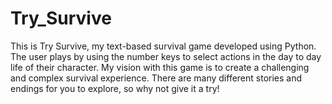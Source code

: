 # Try_Survive
This is Try Survive, my text-based survival game developed using Python.
The user plays by using the number keys to select actions in the day to day life of their character.
My vision with this game is to create a challenging and complex survival experience.
There are many different stories and endings for you to explore, so why not give it a try!
